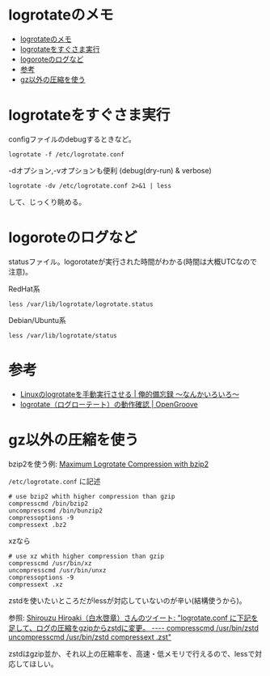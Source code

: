 # logrotateのメモ

- [logrotateのメモ](#logrotateのメモ)
- [logrotateをすぐさま実行](#logrotateをすぐさま実行)
- [logoroteのログなど](#logoroteのログなど)
- [参考](#参考)
- [gz以外の圧縮を使う](#gz以外の圧縮を使う)


# logrotateをすぐさま実行

configファイルのdebugするときなど。

```
logrotate -f /etc/logrotate.conf
```

-dオプション,-vオプションも便利 (debug(dry-run) & verbose)
```
logrotate -dv /etc/logrotate.conf 2>&1 | less
```
して、じっくり眺める。

# logoroteのログなど

statusファイル。logorotateが実行された時間がわかる(時間は大概UTCなので注意)。


RedHat系
```
less /var/lib/logrotate/logrotate.status
```

Debian/Ubuntu系
```
less /var/lib/logrotate/status
```

# 参考

* [Linuxのlogrotateを手動実行させる | 俺的備忘録 〜なんかいろいろ〜](https://orebibou.com/2015/08/linux%E3%81%AElogrotate%E3%82%92%E6%89%8B%E5%8B%95%E5%AE%9F%E8%A1%8C%E3%81%95%E3%81%9B%E3%82%8B/)
* [logrotate（ログローテート）の動作確認 | OpenGroove](https://open-groove.net/linux/logrotate-test/)

# gz以外の圧縮を使う

bzip2を使う例: [Maximum Logrotate Compression with bzip2](http://danielsokolowski.blogspot.com/2012/09/maximum-logrotate-compression-with-bzip2.html)

`/etc/logrotate.conf` に記述
```
# use bzip2 whith higher compression than gzip
compresscmd /bin/bzip2
uncompresscmd /bin/bunzip2
compressoptions -9
compressext .bz2
```

xzなら
```
# use xz whith higher compression than gzip
compresscmd /usr/bin/xz
uncompresscmd /usr/bin/unxz
compressoptions -9
compressext .xz
```

zstdを使いたいところだがlessが対応していないのが辛い(結構使うから)。

参照: [Shirouzu Hiroaki（白水啓章）さんのツイート: "logrotate.conf に下記を足して、ログの圧縮をgzipからzstdに変更。 ---- compresscmd /usr/bin/zstd uncompresscmd /usr/bin/zstd compressext .zst"](https://twitter.com/shirouzu/status/1045588414051962880)

zstdはgzip並か、それ以上の圧縮率を、高速・低メモリで行えるので、lessで対応してほしい。